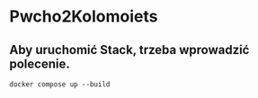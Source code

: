 # Pwcho2Kolomoiets

## Aby uruchomić Stack, trzeba wprowadzić polecenie. ##
```
docker compose up --build
```
